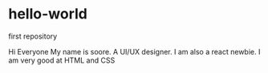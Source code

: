 # hello-world
first repository

Hi Everyone
My name is soore. A UI/UX designer. I am also a react newbie.
I am very good at HTML and CSS 

